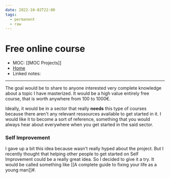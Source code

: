 ```yaml
---
date: 2022-10-02T22:00
tags:
  - permanent
  - raw
---
```

# Free online course
- MOC: [[MOC Projects]]
- [Home](https://misudashi.ga/)
- Linked notes: 
----------
The goal would be to share to anyone interested very complete knowledge about a topic I have masterized. It would be a high value entirely free course, that is worth anywhere from 100 to 1000€. 

Ideally, it would be in a sector that really **needs** this type of courses because there aren't any relevant ressources available to get started in it. I would like it to become a sort of reference, something that you would always hear about everywhere when you get started in the said sector. 

### Self Improvement
I gave up a bit this idea because wasn't really hyped about the project. But I recently thought that helping other people to get started on Self Improvement could be a really great idea. So I decided to give it a try. It would be called something like [[A complete guide to fixing your life as a young man]]#.